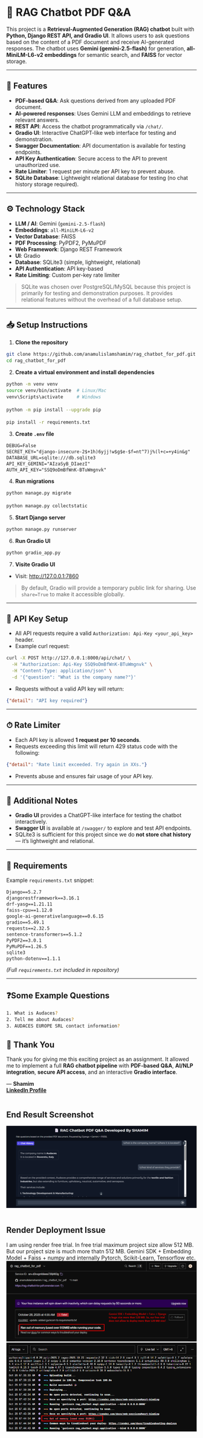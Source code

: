 # 📄 RAG Chatbot PDF Q&A

This project is a **Retrieval-Augmented Generation (RAG) chatbot** built with **Python, Django REST API, and Gradio UI**. It allows users to ask questions based on the content of a PDF document and receive AI-generated responses. The chatbot uses **Gemini (gemini-2.5-flash)** for generation, **all-MiniLM-L6-v2 embeddings** for semantic search, and **FAISS** for vector storage.

---

## 🚀 Features

- **PDF-based Q&A**: Ask questions derived from any uploaded PDF document.
- **AI-powered responses**: Uses Gemini LLM and embeddings to retrieve relevant answers.
- **REST API**: Access the chatbot programmatically via `/chat/`.
- **Gradio UI**: Interactive ChatGPT-like web interface for testing and demonstration.
- **Swagger Documentation**: API documentation is available for testing endpoints.
- **API Key Authentication**: Secure access to the API to prevent unauthorized use.
- **Rate Limiter**: 1 request per minute per API key to prevent abuse.
- **SQLite Database**: Lightweight relational database for testing (no chat history storage required).

---

## ⚙️ Technology Stack

- **LLM / AI**: Gemini (`gemini-2.5-flash`)
- **Embeddings**: `all-MiniLM-L6-v2`
- **Vector Database**: FAISS
- **PDF Processing**: PyPDF2, PyMuPDF
- **Web Framework**: Django REST Framework
- **UI**: Gradio
- **Database**: SQLite3 (simple, lightweight, relational)
- **API Authentication**: API key-based
- **Rate Limiting**: Custom per-key rate limiter

> SQLite was chosen over PostgreSQL/MySQL because this project is primarily for testing and demonstration purposes. It provides relational features without the overhead of a full database setup.

---

## 📥 Setup Instructions

1. **Clone the repository**
```bash
git clone https://github.com/anamulislamshamim/rag_chatbot_for_pdf.git
cd rag_chatbot_for_pdf
````

2. **Create a virtual environment and install dependencies**

```bash
python -m venv venv
source venv/bin/activate  # Linux/Mac
venv\Scripts\activate     # Windows

python -m pip install --upgrade pip

pip install -r requirements.txt
```

3. **Create `.env` file**

```env
DEBUG=False
SECRET_KEY="django-insecure-2$+1h)6yjj!w$g$e-$f=nt^7)j%(l+c=+y4in&g"
DATABASE_URL=sqlite:///db.sqlite3
API_KEY_GEMINI="AIzaSyB_DIaezI"
AUTH_API_KEY="SSQ9oDmBfWnK-BTuWmgnvk"
```

4. **Run migrations**

```bash
python manage.py migrate

python manage.py collectstatic
```

5. **Start Django server**

```bash
python manage.py runserver
```

6. **Run Gradio UI**

```bash
python gradio_app.py
```
7. **Visite Gradio UI**
* Visit: http://127.0.0.1:7860 

> By default, Gradio will provide a temporary public link for sharing. Use `share=True` to make it accessible globally.

---

## 🔑 API Key Setup

* All API requests require a valid `Authorization: Api-Key <your_api_key>` header.
* Example curl request:

```bash
curl -X POST http://127.0.0.1:8000/api/chat/ \
  -H "Authorization: Api-Key SSQ9oDmBfWnK-BTuWmgnvk" \
  -H "Content-Type: application/json" \
  -d '{"question": "What is the company name?"}'
```

* Requests without a valid API key will return:

```json
{"detail": "API key required"}
```

---

## ⏱ Rate Limiter

* Each API key is allowed **1 request per 10 seconds**.
* Requests exceeding this limit will return 429 status code with the following:

```json
{"detail": "Rate limit exceeded. Try again in XXs."}
```

* Prevents abuse and ensures fair usage of your API key.

---

## 📝 Additional Notes

* **Gradio UI** provides a ChatGPT-like interface for testing the chatbot interactively.
* **Swagger UI** is available at `/swagger/` to explore and test API endpoints.
* SQLite3 is sufficient for this project since we do **not store chat history** — it’s lightweight and relational.

---

## 📄 Requirements

Example `requirements.txt` snippet:

```text
Django==5.2.7
djangorestframework==3.16.1
drf-yasg==1.21.11
faiss-cpu==1.12.0
google-ai-generativelanguage==0.6.15
gradio==5.49.1
requests==2.32.5
sentence-transformers==5.1.2
PyPDF2==3.0.1
PyMuPDF==1.26.5
sqlite3
python-dotenv==1.1.1
```

*(Full `requirements.txt` included in repository)*

---

## ❓Some Example Questions
```bash
1. What is Audaces?
2. Tell me about Audaces?
3. AUDACES EUROPE SRL contact information?
```

## 🙏 Thank You

Thank you for giving me this exciting project as an assignment. It allowed me to implement a full **RAG chatbot pipeline** with **PDF-based Q&A**, **AI/NLP integration**, **secure API access**, and an interactive **Gradio interface**.

— **Shamim** <br>
**[LinkedIn Profile](https://www.linkedin.com/in/anamul-islam-shamim/)**
```

```
## End Result Screenshot
![Chat Screenshot](images/gradio_chatbot_1.png)
```
```
## Render Deployment Issue
I am using render free trial. In free trial maximum project size allow 512 MB. But our project size is much more 
thatn 512 MB. Gemini SDK + Embedding Model + Faiss + numpy and internally Pytorch, Scikit-Learn, Tensorflow etc.
![Render Deployment Failure 1](images/render_deployment_issue_1.png)
![Render Deployment Failure 2](images/render_deployment_issue_2.png)
```